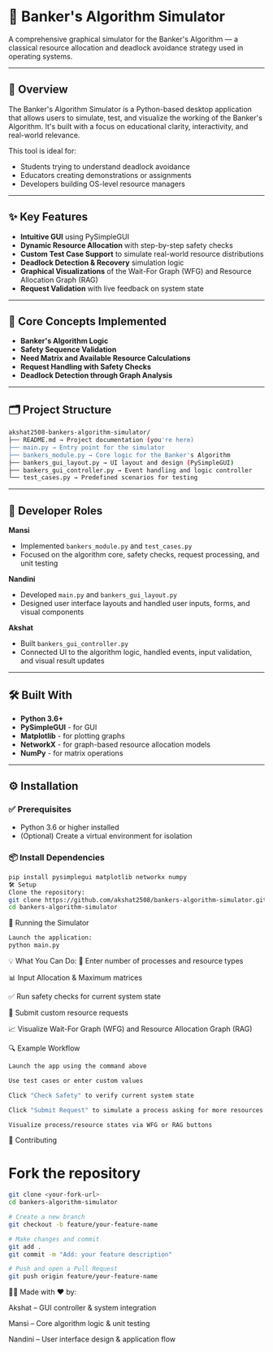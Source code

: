 # 🏦 Banker's Algorithm Simulator

A comprehensive graphical simulator for the Banker's Algorithm — a classical resource allocation and deadlock avoidance strategy used in operating systems.

---

## 📌 Overview

The Banker's Algorithm Simulator is a Python-based desktop application that allows users to simulate, test, and visualize the working of the Banker's Algorithm. It's built with a focus on educational clarity, interactivity, and real-world relevance.

This tool is ideal for:

- Students trying to understand deadlock avoidance
- Educators creating demonstrations or assignments
- Developers building OS-level resource managers

---

## ✨ Key Features

- **Intuitive GUI** using PySimpleGUI
- **Dynamic Resource Allocation** with step-by-step safety checks
- **Custom Test Case Support** to simulate real-world resource distributions
- **Deadlock Detection & Recovery** simulation logic
- **Graphical Visualizations** of the Wait-For Graph (WFG) and Resource Allocation Graph (RAG)
- **Request Validation** with live feedback on system state

---

## 🧠 Core Concepts Implemented

- **Banker's Algorithm Logic**
- **Safety Sequence Validation**
- **Need Matrix and Available Resource Calculations**
- **Request Handling with Safety Checks**
- **Deadlock Detection through Graph Analysis**

---

## 🗂️ Project Structure
```bash
akshat2508-bankers-algorithm-simulator/ 
├── README.md → Project documentation (you're here)
├── main.py → Entry point for the simulator
├── bankers_module.py → Core logic for the Banker's Algorithm 
├── bankers_gui_layout.py → UI layout and design (PySimpleGUI) 
├── bankers_gui_controller.py → Event handling and logic controller 
└── test_cases.py → Predefined scenarios for testing
```


---

## 👥 Developer Roles

**Mansi**  
- Implemented `bankers_module.py` and `test_cases.py`  
- Focused on the algorithm core, safety checks, request processing, and unit testing

**Nandini**  
- Developed `main.py` and `bankers_gui_layout.py`  
- Designed user interface layouts and handled user inputs, forms, and visual components

**Akshat**  
- Built `bankers_gui_controller.py`  
- Connected UI to the algorithm logic, handled events, input validation, and visual result updates

---

## 🛠️ Built With

- **Python 3.6+**
- **PySimpleGUI** - for GUI
- **Matplotlib** - for plotting graphs
- **NetworkX** - for graph-based resource allocation models
- **NumPy** - for matrix operations

---

## ⚙️ Installation

### ✅ Prerequisites
- Python 3.6 or higher installed  
- (Optional) Create a virtual environment for isolation

### 📦 Install Dependencies
```bash
pip install pysimplegui matplotlib networkx numpy
🛠️ Setup
Clone the repository:
git clone https://github.com/akshat2508/bankers-algorithm-simulator.git
cd bankers-algorithm-simulator
```


🚀 Running the Simulator
```bash
Launch the application:
python main.py
```


💡 What You Can Do:
🧮 Enter number of processes and resource types

📊 Input Allocation & Maximum matrices

✅ Run safety checks for current system state

🔄 Submit custom resource requests

📈 Visualize Wait-For Graph (WFG) and Resource Allocation Graph (RAG)



🔍 Example Workflow
```bash
Launch the app using the command above

Use test cases or enter custom values

Click "Check Safety" to verify current system state

Click "Submit Request" to simulate a process asking for more resources

Visualize process/resource states via WFG or RAG buttons
```


🤝 Contributing

# Fork the repository
```bash
git clone <your-fork-url>
cd bankers-algorithm-simulator

# Create a new branch
git checkout -b feature/your-feature-name

# Make changes and commit
git add .
git commit -m "Add: your feature description"

# Push and open a Pull Request
git push origin feature/your-feature-name
```



👨‍💻 Made with ❤️ by:

Akshat – GUI controller & system integration

Mansi – Core algorithm logic & unit testing

Nandini – User interface design & application flow





